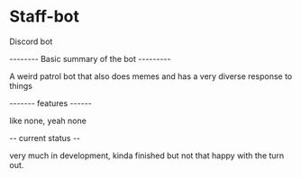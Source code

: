 # Staff-bot
Discord bot

-------- Basic summary of the bot ---------

A weird patrol bot that also does memes
and has a very diverse response to things

------- features ------

like none, yeah none

-- current status --

very much in development,
kinda finished but not that happy with the turn out.